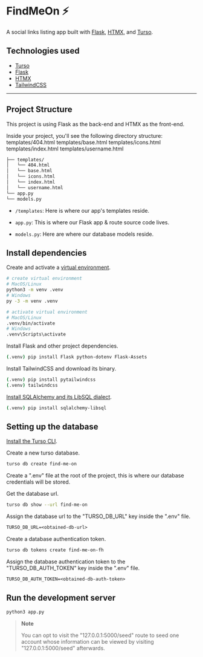 # FindMeOn ⚡️

A social links listing app built with [Flask], [HTMX], and [Turso].

## Technologies used

- [Turso]
- [Flask]
- [HTMX]
- [TailwindCSS]

---

## Project Structure

This project is using Flask as the back-end and HTMX as the front-end.

Inside your project, you'll see the following directory structure:
templates/404.html templates/base.html templates/icons.html templates/index.html
templates/username.html

```bash
├── templates/
│   └── 404.html
│   └── base.html
│   └── icons.html
│   └── index.html
│   └── username.html
└── app.py
└── models.py
```

- `/templates`: Here is where our app's templates reside.

- `app.py`: This is where our Flask app & route source code lives.

- `models.py`: Here are where our database models reside.

## Install dependencies

Create and activate a [virtual environment].

```bash
# create virtual environment
# MacOS/Linux
python3 -m venv .venv
# Windows
py -3 -m venv .venv

# activate virtual environment
# MacOS/Linux
.venv/bin/activate
# Windows
.venv\Scripts\activate
```

Install Flask and other project dependencies.

```bash
(.venv) pip install Flask python-dotenv Flask-Assets
```

Install TailwindCSS and download its binary.

```bash
(.venv) pip install pytailwindcss
(.venv) tailwindcss
```

[Install SQLAlchemy and its LibSQL dialect].

```bash
(.venv) pip install sqlalchemy-libsql
```

## Setting up the database

[Install the Turso CLI].

Create a new turso database.

```sh
turso db create find-me-on
```

Create a ".env" file at the root of the project, this is where our database
credentials will be stored.

Get the database url.

```sh
turso db show --url find-me-on
```

Assign the database url to the "TURSO_DB_URL" key inside the ".env" file.

```txt
TURSO_DB_URL=<obtained-db-url>
```

Create a database authentication token.

```sh
turso db tokens create find-me-on-fh
```

Assign the database authentication token to the "TURSO_DB_AUTH_TOKEN" key inside
the ".env" file.

```txt
TURSO_DB_AUTH_TOKEN=<obtained-db-auth-token>
```

## Run the development server

```bash
python3 app.py
```

> **Note**
>
> You can opt to visit the "127.0.0.1:5000/seed" route to seed one account whose
> information can be viewed by visiting "127.0.0.1:5000/seed" afterwards.

[Flask]: https://flask.palletsprojects.com/
[HTMX]: https://htmx.org/
[Turso]: https://turso.tech
[TailwindCSS]: https://tailwindcss.com
[virtual environment]: https://flask.palletsprojects.com/en/2.3.x/installation/#virtual-environments
[Install SQLAlchemy and its LibSQL dialect]: https://github.com/libsql/sqlalchemy-libsql#co-requisites
[Install the Turso CLI]: https://docs.turso.tech/reference/turso-cli#installation

